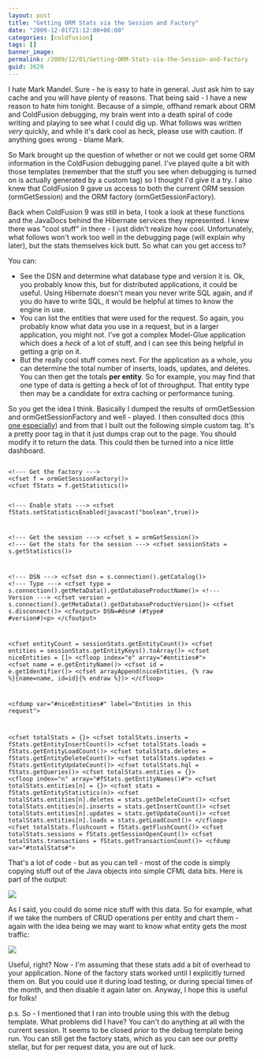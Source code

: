 ```yaml
---
layout: post
title: "Getting ORM Stats via the Session and Factory"
date: "2009-12-01T21:12:00+06:00"
categories: [coldfusion]
tags: []
banner_image: 
permalink: /2009/12/01/Getting-ORM-Stats-via-the-Session-and-Factory
guid: 3629
---
```


I hate Mark Mandel. Sure - he is easy to hate in general. Just ask him to say cache and you will have plenty of reasons. That being said - I have a new reason to hate him tonight. Because of a simple, offhand remark about ORM and ColdFusion debugging, my brain went into a death spiral of code writing and playing to see what I could dig up. What follows was written <i>very</i> quickly, and while it's dark cool as heck, please use with caution. If anything goes wrong - blame Mark.
<!--more-->
So Mark brought up the question of whether or not we could get some ORM information in the ColdFusion debugging panel. I've played quite a bit with those templates (remember that the stuff you see when debugging is turned on is actually generated by a custom tag) so I thought I'd give it a try. I also knew that ColdFusion 9 gave us access to both the current ORM session (ormGetSession) and the ORM factory (ormGetSessionFactory). 

Back when ColdFusion 9 was still in beta, I took a look at these functions and the JavaDocs behind the Hibernate services they represented. I knew there was "cool stuff" in there - I just didn't realize how cool. Unfortunately, what follows won't work too well in the debugging page (will explain why later), but the stats themselves kick butt. So what can you get access to? 

You can:

<ul>
<li>See the DSN and determine what database type and version it is. Ok, you probably know this, but for distributed applications, it could be useful. Using Hibernate doesn't mean you never write SQL again, and if you do have to write SQL, it would be helpful at times to know the engine in use.
<li>You can list the entities that were used for the request. So again, you probably know what data you use in a request, but in a larger application, you might not. I've got a complex Model-Glue application which does a <i>heck</i> of a lot of stuff, and I can see this being helpful in getting a grip on it.
<li>But the really cool stuff comes next. For the application as a whole, you can determine the total number of inserts, loads, updates, and deletes. You can then get the totals <b>per entity</b>. So for example, you may find that one type of data is getting a heck of lot of throughput. That entity type then may be a candidate for extra caching or performance tuning.
</ul>

So you get the idea I think. Basically I dumped the results of ormGetSession and ormGetSessionFactory and well - played. I then consulted docs (this <a href="https://www.hibernate.org/hib_docs/v3/api/org/hibernate/stat/Statistics.html">one especially</a>) and from that I built out the following simple custom tag. It's a pretty poor tag in that it just dumps crap out to the page. You should modify it to return the data. This could then be turned into a nice little dashboard.

<code>
&lt;!--- Get the factory ---&gt;
&lt;cfset f = ormGetSessionFactory()&gt;
&lt;cfset fStats = f.getStatistics()&gt;

&lt;!--- Enable stats ---&gt;
&lt;cfset fStats.setStatisticsEnabled(javacast("boolean",true))&gt;

&lt;!--- Get the session ---&gt;
&lt;cfset s = ormGetSession()&gt;
&lt;!--- Get the stats for the session ---&gt;
&lt;cfset sessionStats = s.getStatistics()&gt;

&lt;!--- DSN ---&gt;
&lt;cfset dsn = s.connection().getCatalog()&gt;
&lt;!--- Type ---&gt;
&lt;cfset type = s.connection().getMetaData().getDatabaseProductName()&gt;
&lt;!--- Version ---&gt;
&lt;cfset version = s.connection().getMetaData().getDatabaseProductVersion()&gt;
&lt;cfset s.disconnect()&gt;
&lt;cfoutput&gt;
DSN=#dsn# (#type# #version#)&lt;p&gt;
&lt;/cfoutput&gt;

&lt;cfset entityCount = sessionStats.getEntityCount()&gt;
&lt;cfset entities = sessionStats.getEntityKeys().toArray()&gt;
&lt;cfset niceEntities = []&gt;
&lt;cfloop index="e" array="#entities#"&gt;
	&lt;cfset name = e.getEntityName()&gt;
	&lt;cfset id = e.getIdentifier()&gt;
	&lt;cfset arrayAppend(niceEntities, {% raw %}{name=name, id=id}{% endraw %})&gt;
&lt;/cfloop&gt;

&lt;cfdump var="#niceEntities#" label="Entities in this request"&gt;

&lt;cfset totalStats = {}&gt;
&lt;cfset totalStats.inserts = fStats.getEntityInsertCount()&gt;
&lt;cfset totalStats.loads = fStats.getEntityLoadCount()&gt;
&lt;cfset totalStats.deletes = fStats.getEntityDeleteCount()&gt;
&lt;cfset totalStats.updates = fStats.getEntityUpdateCount()&gt;
&lt;cfset totalStats.hql = fStats.getQueries()&gt;
&lt;cfset totalStats.entities = {}&gt;
&lt;cfloop index="n" array="#fStats.getEntityNames()#"&gt;
	&lt;cfset totalStats.entities[n] = {}&gt;
	&lt;cfset stats = fStats.getEntityStatistics(n)&gt;
	&lt;cfset totalStats.entities[n].deletes = stats.getDeleteCount()&gt;
	&lt;cfset totalStats.entities[n].inserts = stats.getInsertCount()&gt;
	&lt;cfset totalStats.entities[n].updates = stats.getUpdateCount()&gt;
	&lt;cfset totalStats.entities[n].loads = stats.getLoadCount()&gt;
&lt;/cfloop&gt;
&lt;cfset totalStats.flushcount = fStats.getFlushCount()&gt;
&lt;cfset totalStats.sessions = fStats.getSessionOpenCount()&gt;
&lt;cfset totalStats.transactions = fStats.getTransactionCount()&gt;
&lt;cfdump var="#totalStats#"&gt;
</code>

That's a lot of code - but as you can tell - most of the code is simply copying stuff out of the Java objects into simple CFML data bits. Here is part of the output:

<img src="https://static.raymondcamden.com/images/Picture 193.png" />

As I said, you could do some nice stuff with this data. So for example, what if we take the numbers of CRUD operations per entity and chart them - again with the idea being we may want to know what entity gets the most traffic:

<img src="https://static.raymondcamden.com/images/cfjedi/Picture 340.png" />

Useful, right? Now - I'm assuming that these stats add a bit of overhead to your application. None of the factory stats worked until I explicitly turned them on. But you could use it during load testing, or during special times of the month, and then disable it again later on. Anyway, I hope this is useful for folks!

p.s. So - I mentioned that I ran into trouble using this with the debug template. What problems did I have? You can't do anything at all with the current session. It seems to be closed <i>prior</i> to the debug template being run. You can still get the factory stats, which as you can see our pretty stellar, but for per request data, you are out of luck.